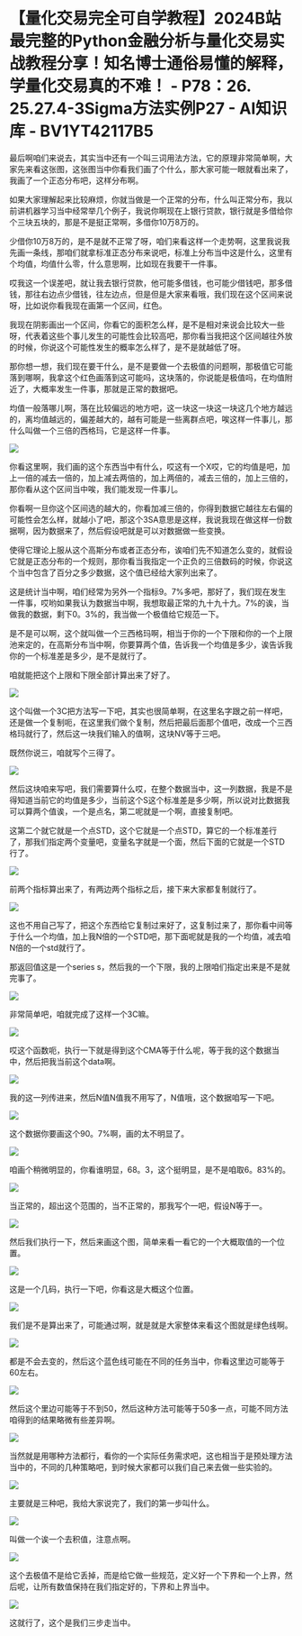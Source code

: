 # 【量化交易完全可自学教程】2024B站最完整的Python金融分析与量化交易实战教程分享！知名博士通俗易懂的解释，学量化交易真的不难！ - P78：26. 25.27.4-3Sigma方法实例P27 - AI知识库 - BV1YT42117B5

最后啊咱们来说去，其实当中还有一个叫三词用法方法，它的原理非常简单啊，大家先来看这张图，这张图当中你看我们画了个什么，那大家可能一眼就看出来了，我画了一个正态分布吧，这样分布啊。

如果大家理解起来比较麻烦，你就当做是一个正常的分布，什么叫正常分布，我以前讲机器学习当中经常举几个例子，我说你啊现在上银行贷款，银行就是多借给你个三块五块的，那是不是挺正常啊，多借你10万8万的。

少借你10万8万的，是不是就不正常了呀，咱们来看这样一个走势啊，这里我说我先画一条线，那咱们就拿标准正态分布来说吧，标准上分布当中这是什么，这里有个均值，均值什么零，什么意思啊，比如现在我要干一件事。

哎我这一个误差吧，就让我去银行贷款，他可能多借钱，也可能少借钱吧，那多借钱，那往右边点少借钱，往左边点，但是但是大家来看哦，我们现在这个区间来说呀，比如说你看我现在画第一个区间，红色。

我现在阴影画出一个区间，你看它的面积怎么样，是不是相对来说会比较大一些呀，代表着这些个事儿发生的可能性会比较高吧，那你看当我把这个区间越往外放的时候，你说这个可能性发生的概率怎么样了，是不是就越低了呀。

那你想一想，我们现在要干什么，是不是要做一个去极值的问题啊，那极值它可能落到哪啊，我拿这个红色画落到这可能吗，这块落的，你说能是极值吗，在均值附近了，大概率发生一件事，那就是正常的数据吧。

均值一般落哪儿啊，落在比较偏远的地方吧，这一块这一块这一块这几个地方越远的，离均值越远的，偏差越大的，越有可能是一些离群点吧，唉这样一件事儿，那什么叫做一个三倍的西格玛，它是这样一件事。



![](img/6c17858e57643d0fdd52ff5350a19d20_1.png)

你看这里啊，我们画的这个东西当中有什么，哎这有一个X哎，它的均值是吧，加上一倍的减去一倍的，加上减去两倍的，加上两倍的，减去三倍的，加上三倍的，那你看从这个区间当中唉，我们能发现一件事儿。

你看啊一旦你这个区间选的越大的，你看加减三倍的，你得到数据它越往左右偏的可能性会怎么样，就越小了吧，那这个3SA意思是这样，我说我现在做这样一份数据啊，因为数据来了，然后假设吧就是可以对数据做一些变换。

使得它理论上服从这个高斯分布或者正态分布，诶咱们先不知道怎么变的，就假设它就是正态分布的一个规则，那你看当我指定一个正负的三倍数码的时候，你说这个当中包含了百分之多少数据，这个值已经给大家列出来了。

这是统计当中啊，咱们经常为另外一个指标9。7%多吧，那好了，我们现在发生一件事，哎哟如果我认为数据当中啊，我想取最正常的九十九十九。7%的诶，当做我的数据，剩下0。3%的，我当做一个极值给它规范一下。

是不是可以啊，这个就叫做一个三西格玛啊，相当于你的一个下限和你的一个上限池来定的，在高斯分布当中啊，你要算两个值，告诉我一个均值是多少，诶告诉我你的一个标准差是多少，是不是就行了。

咱就能把这个上限和下限全部计算出来了好了。

![](img/6c17858e57643d0fdd52ff5350a19d20_3.png)

这个叫做一个3C把方法写一下吧，其实也很简单啊，在这里名字跟之前一样吧，还是做一个复制呃，在这里我们做个复制，然后把最后面那个值吧，改成一个三西格玛就行了，然后这一块我们输入的值啊，这块NV等于三吧。

既然你说三，咱就写个三得了。

![](img/6c17858e57643d0fdd52ff5350a19d20_5.png)

然后这块咱来写吧，我们需要算什么哎，在整个数据当中，这一列数据，我是不是得知道当前它的均值是多少，当前这个S这个标准差是多少啊，所以说对比数据我可以算两个值诶，一个是点名，第二呢就是一个啊，直接复制吧。

这第二个就它就是一个点STD，这个它就是一个点STD，算它的一个标准差行了，那我们指定两个变量吧，变量名字就是一个面，然后下面的它就是一个STD行了。



![](img/6c17858e57643d0fdd52ff5350a19d20_7.png)

前两个指标算出来了，有两边两个指标之后，接下来大家都复制就行了。

![](img/6c17858e57643d0fdd52ff5350a19d20_9.png)

这也不用自己写了，把这个东西给它复制过来好了，这复制过来了，那你看中间等于什么一个均值，加上我N倍的一个STD吧，那下面呢就是我的一个均值，减去咱N倍的一个std就行了。

那返回值这是一个series s，然后我的一个下限，我的上限咱们指定出来是不是就完事了。

![](img/6c17858e57643d0fdd52ff5350a19d20_11.png)

非常简单吧，咱就完成了这样一个3C嘛。

![](img/6c17858e57643d0fdd52ff5350a19d20_13.png)

哎这个函数呃，执行一下就是得到这个CMA等于什么呢，等于我的这个数据当中，然后把我当前这个data啊。



![](img/6c17858e57643d0fdd52ff5350a19d20_15.png)

我的这一列传进来，然后N值N值我不用写了，N值哦，这个数据咱写一下吧。

![](img/6c17858e57643d0fdd52ff5350a19d20_17.png)

这个数据你要画这个90。7%啊，画的太不明显了。

![](img/6c17858e57643d0fdd52ff5350a19d20_19.png)

咱画个稍微明显的，你看谁明显，68。3，这个挺明显，是不是咱取6。83%的。

![](img/6c17858e57643d0fdd52ff5350a19d20_21.png)

当正常的，超出这个范围的，当不正常的，那我写个一吧，假设N等于一。

![](img/6c17858e57643d0fdd52ff5350a19d20_23.png)

然后我们执行一下，然后来画这个图，简单来看一看它的一个大概取值的一个位置。

![](img/6c17858e57643d0fdd52ff5350a19d20_25.png)

这是一个几码，执行一下吧，你看这是大概这个位置。

![](img/6c17858e57643d0fdd52ff5350a19d20_27.png)

我们是不是算出来了，可能通过啊，就是就是大家整体来看这个图就是绿色线啊。

![](img/6c17858e57643d0fdd52ff5350a19d20_29.png)

都是不会去变的，然后这个蓝色线可能在不同的任务当中，你看这里边可能等于60左右。

![](img/6c17858e57643d0fdd52ff5350a19d20_31.png)

然后这个里边可能等于不到50，然后这种方法可能等于50多一点，可能不同方法咱得到的结果略微有些差异啊。



![](img/6c17858e57643d0fdd52ff5350a19d20_33.png)

当然就是用哪种方法都行，看你的一个实际任务需求吧，这也相当于是预处理方法当中的，不同的几种策略吧，到时候大家都可以我们自己来去做一些实验的。



![](img/6c17858e57643d0fdd52ff5350a19d20_35.png)

主要就是三种吧，我给大家说完了，我们的第一步叫什么。

![](img/6c17858e57643d0fdd52ff5350a19d20_37.png)

叫做一个诶一个去积值，注意点啊。

![](img/6c17858e57643d0fdd52ff5350a19d20_39.png)

这个去极值不是给它丢掉，而是给它做一些规范，定义好一个下界和一个上界，然后呢，让所有数值保持在我们指定好的，下界和上界当中。



![](img/6c17858e57643d0fdd52ff5350a19d20_41.png)

这就行了，这个是我们三步走当中。
